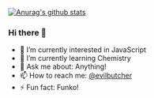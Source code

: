 [![Anurag's github stats](https://github-readme-stats.vercel.app/api?username=evilbutcher)](https://github.com/anuraghazra/github-readme-stats)

 ### Hi there 👋

 - 🔭 I’m currently interested in JavaScript
 - 🌱 I’m currently learning Chemistry
 - 💬 Ask me about: Anything!
 - 📫 How to reach me: [@evilbutcher](https://t.me/evilbutcher)
 - ⚡ Fun fact: Funko!
